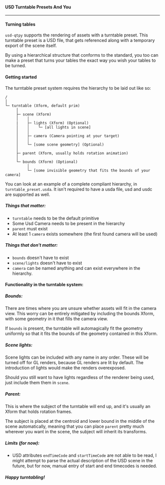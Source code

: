 #### USD Turntable Presets And You

---
#### Turning tables

`usd-qtpy` supports the rendering of assets with a turntable preset.
This turntable preset is a USD file, that gets referenced along with a temporary
export of the scene itself.

By using a hierarchical structure that conforms to the standard, you too 
can make a preset that turns your tables the exact way you wish your tables
to be turned.

#### Getting started

The turntable preset system requires the hierarchy to be laid out like so:

```
/
│
└─ turntable (Xform, default prim)
     │
     ├─ scene (Xform)
     │    │
     |    ├─ lights (Xform) (Optional)
     │    │    └─ [all lights in scene]
     │    │
     │    ├─ camera (Camera pointing at your target)
     │    │
     │    └─ [some scene geometry] (Optional)
     │
     ├─ parent (Xform, usually holds rotation animation)
     │
     └─ bounds (Xform) (Optional)
          │
          └─ [some invisible geometry that fits the bounds of your camera]

```

You can look at an example of a complete compliant hierarchy,
in `turntable_preset.usda`.
It isn't required to have a usda file, usd and usdc are supported as well.

##### Things that matter:
- `turntable` needs to be the default primitive
- Some Usd Camera needs to be present in the hierarchy
- `parent` must exist
- At least 1 `camera` exists somewhere (the first found camera will be used)

##### Things that don't matter:
- `bounds` doesn't have to exist
- `scene/lights` doesn't have to exist
- `camera` can be named anything and can exist everywhere in the hierarchy.

#### Functionality in the turntable system:
##### Bounds:
There are times where you are unsure whether assets will fit in the camera view.
This worry can be entirely mitigated by including the bounds Xform, with some
geometry in it that fills the camera view.

If `bounds` is present, the turntable will automagically fit the geometry
uniformly so that it fits the bounds of the geometry contained in this Xform.

##### Scene lights:
Scene lights can be included with any name in any order. These will be turned
off for GL renders, because GL renders are lit by default. The introduction
of lights would make the renders overexposed.

Should you still want to have lights regardless of the renderer being used,
just include them them in `scene`.

##### Parent:
This is where the subject of the turntable will end up,
and it's usually an Xform that holds rotation frames.

The subject is placed at the centroid and lower bound in the middle of the scene
automatically, meaning that you can place `parent` pretty much wherever you want
in the scene, the subject will inherit its transforms.

##### Limits (for now):
- USD attributes `endTimeCode` and `startTimeCode` are not able to be read, 
I might attempt to parse the actual description of the USD scene in the future, 
but for now, manual entry of  start and end timecodes is needed.

##### Happy turntabling!